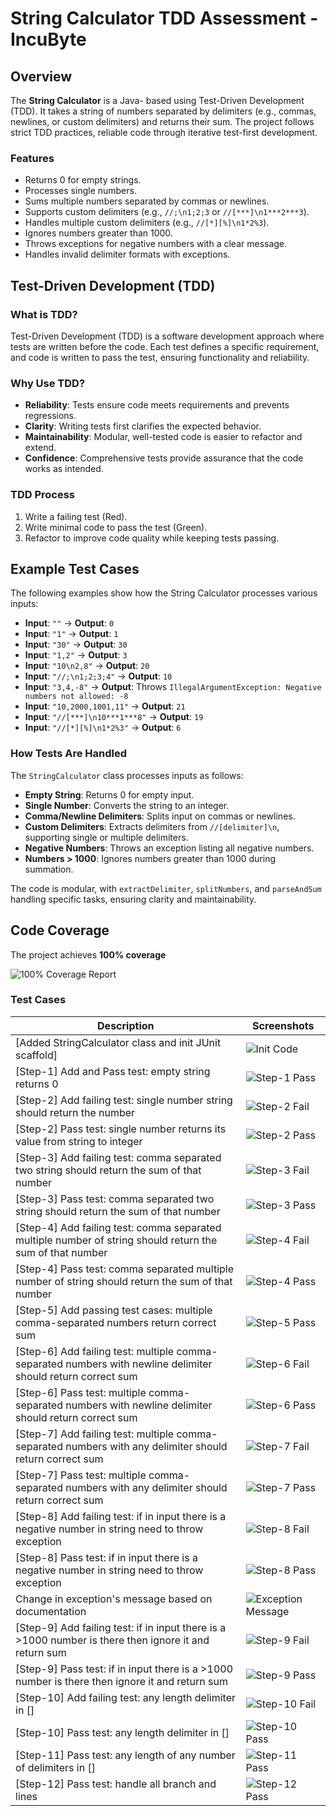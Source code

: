 # String Calculator TDD Assessment - IncuByte

## Overview
The **String Calculator** is a Java- based using Test-Driven Development (TDD). It takes a string of numbers separated by delimiters (e.g., commas, newlines, or custom delimiters) and returns their sum. The project follows strict TDD practices, reliable code through iterative test-first development.

### Features
- Returns 0 for empty strings.
- Processes single numbers.
- Sums multiple numbers separated by commas or newlines.
- Supports custom delimiters (e.g., `//;\n1;2;3` or `//[***]\n1***2***3`).
- Handles multiple custom delimiters (e.g., `//[*][%]\n1*2%3`).
- Ignores numbers greater than 1000.
- Throws exceptions for negative numbers with a clear message.
- Handles invalid delimiter formats with exceptions.

## Test-Driven Development (TDD)
### What is TDD?
Test-Driven Development (TDD) is a software development approach where tests are written before the code. Each test defines a specific requirement, and code is written to pass the test, ensuring functionality and reliability.

### Why Use TDD?
- **Reliability**: Tests ensure code meets requirements and prevents regressions.
- **Clarity**: Writing tests first clarifies the expected behavior.
- **Maintainability**: Modular, well-tested code is easier to refactor and extend.
- **Confidence**: Comprehensive tests provide assurance that the code works as intended.

### TDD Process
1. Write a failing test (Red).
2. Write minimal code to pass the test (Green).
3. Refactor to improve code quality while keeping tests passing.

## Example Test Cases
The following examples show how the String Calculator processes various inputs:

- **Input**: `""` → **Output**: `0`
- **Input**: `"1"` → **Output**: `1`
- **Input**: `"30"` → **Output**: `30`
- **Input**: `"1,2"` → **Output**: `3`
- **Input**: `"10\n2,8"` → **Output**: `20`
- **Input**: `"//;\n1;2;3;4"` → **Output**: `10`
- **Input**: `"3,4,-8"` → **Output**: Throws `IllegalArgumentException: Negative numbers not allowed: -8`
- **Input**: `"10,2000,1001,11"` → **Output**: `21`
- **Input**: `"//[***]\n10***1***8"` → **Output**: `19`
- **Input**: `"//[*][%]\n1*2%3"` → **Output**: `6`

### How Tests Are Handled
The `StringCalculator` class processes inputs as follows:
- **Empty String**: Returns 0 for empty input.
- **Single Number**: Converts the string to an integer.
- **Comma/Newline Delimiters**: Splits input on commas or newlines.
- **Custom Delimiters**: Extracts delimiters from `//[delimiter]\n`, supporting single or multiple delimiters.
- **Negative Numbers**: Throws an exception listing all negative numbers.
- **Numbers > 1000**: Ignores numbers greater than 1000 during summation.

The code is modular, with `extractDelimiter`, `splitNumbers`, and `parseAndSum` handling specific tasks, ensuring clarity and maintainability.

## Code Coverage
The project achieves **100% coverage**

![100% Coverage Report](screenshots/c.png)


### Test Cases 
| Description | Screenshots |
|-------------|-------------|
| [Added StringCalculator class and init JUnit scaffold] | ![Init Code](screenshots/init_code.png#width=600px) |
| [Step-1] Add and Pass test: empty string returns 0 | ![Step-1 Pass](screenshots/1p.png#width=600px) |
| [Step-2] Add failing test: single number string should return the number | ![Step-2 Fail](screenshots/2f.png#width=600px) |
| [Step-2] Pass test: single number returns its value from string to integer | ![Step-2 Pass](screenshots/2p.png#width=600px) |
| [Step-3] Add failing test: comma separated two string should return the sum of that number | ![Step-3 Fail](screenshots/3f.png#width=600px) |
| [Step-3] Pass test: comma separated two string should return the sum of that number | ![Step-3 Pass](screenshots/3p.png#width=600px) |
| [Step-4] Add failing test: comma separated multiple number of string should return the sum of that number | ![Step-4 Fail](screenshots/4f.png#width=600px) |
| [Step-4] Pass test: comma separated multiple number of string should return the sum of that number | ![Step-4 Pass](screenshots/4p.png#width=600px) |
| [Step-5] Add passing test cases: multiple comma-separated numbers return correct sum | ![Step-5 Pass](screenshots/5p.png#width=600px) |
| [Step-6] Add failing test: multiple comma-separated numbers with newline delimiter should return correct sum | ![Step-6 Fail](screenshots/6f.png#width=600px) |
| [Step-6] Pass test: multiple comma-separated numbers with newline delimiter should return correct sum | ![Step-6 Pass](screenshots/6p.png#width=600px) |
| [Step-7] Add failing test: multiple comma-separated numbers with any delimiter should return correct sum | ![Step-7 Fail](screenshots/7f.png#width=600px) |
| [Step-7] Pass test: multiple comma-separated numbers with any delimiter should return correct sum | ![Step-7 Pass](screenshots/7p.png#width=600px) |
| [Step-8] Add failing test: if in input there is a negative number in string need to throw exception | ![Step-8 Fail](screenshots/8f.png#width=600px) |
| [Step-8] Pass test: if in input there is a negative number in string need to throw exception | ![Step-8 Pass](screenshots/8p.png#width=600px) |
| Change in exception's message based on documentation | ![Exception Message](screenshots/exc.png#width=600px) |
| [Step-9] Add failing test: if in input there is a >1000 number is there then ignore it and return sum | ![Step-9 Fail](screenshots/9f.png#width=600px) |
| [Step-9] Pass test: if in input there is a >1000 number is there then ignore it and return sum | ![Step-9 Pass](screenshots/9p.png#width=600px) |
| [Step-10] Add failing test: any length delimiter in [] | ![Step-10 Fail](screenshots/10f.png#width=600px) |
| [Step-10] Pass test: any length delimiter in [] | ![Step-10 Pass](screenshots/10p.png#width=600px) |
| [Step-11] Pass test: any length of any number of delimiters in [] | ![Step-11 Pass](screenshots/11p.png#width=600px) |
| [Step-12] Pass test: handle all branch and lines | ![Step-12 Pass](screenshots/14p.png#width=600px) |


